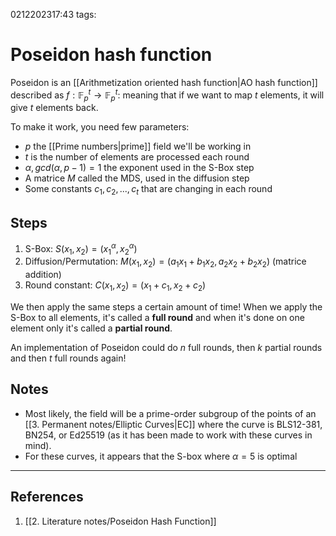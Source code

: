 0212202317:43
tags: 
# Poseidon hash function
Poseidon is an [[Arithmetization oriented hash function|AO hash function]] described as $f: \mathbb{F}^t_p \rightarrow\mathbb{F}^t_p$: meaning that if we want to map $t$ elements, it will give $t$ elements back. 

To make it work, you need few parameters:
- $p$ the [[Prime numbers|prime]] field we'll be working in
- $t$ is the number of elements are processed each round
- $\alpha, gcd(\alpha, p-1)=1$ the exponent used in the S-Box step
- A matrice $M$ called the MDS, used in the diffusion step
- Some constants $c_1, c_2, ..., c_t$ that are changing in each round
## Steps
1. S-Box: $S(x_1, x_2)=(x_1^\alpha, x_2^\alpha)$
2. Diffusion/Permutation: $M(x_1,x_2)=(a_1x_1+b_1x_2, a_2x_2+b_2x_2)$ (matrice addition)
3. Round constant: $C(x_1,x_2)=(x_1+c_1, x_2+c_2)$ 

We then apply the same steps a certain amount of time!
When we apply the S-Box to all elements, it's called a **full round** and when it's done on one element only it's called a **partial round**.

An implementation of Poseidon could do $n$ full rounds, then $k$ partial rounds and then $t$ full rounds again!
## Notes
- Most likely, the field will be a prime-order subgroup of the points of an [[3. Permanent notes/Elliptic Curves|EC]] where the curve is BLS12-381, BN254, or Ed25519 (as it has been made to work with these curves in mind).
- For these curves, it appears that the S-box where $\alpha=5$ is optimal

---
## References
1. [[2. Literature notes/Poseidon Hash Function]]